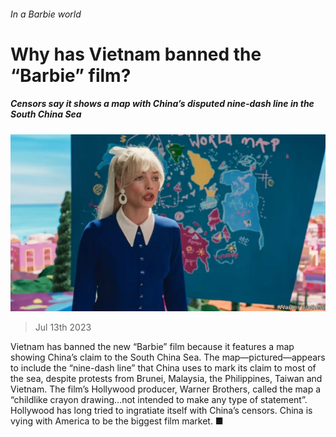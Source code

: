 ###### In a Barbie world

# Why has Vietnam banned the “Barbie” film? 

##### Censors say it shows a map with China’s disputed nine-dash line in the South China Sea 

![image](images/20230715_ASP003.jpg) 

> Jul 13th 2023 

Vietnam has banned the new “Barbie” film because it features a map showing China’s claim to the South China Sea. The map—pictured—appears to include the “nine-dash line” that China uses to mark its claim to most of the sea, despite protests from Brunei, Malaysia, the Philippines, Taiwan and Vietnam. The film’s Hollywood producer, Warner Brothers, called the map a “childlike crayon drawing…not intended to make any type of statement”. Hollywood has long tried to ingratiate itself with China’s censors. China is vying with America to be the biggest film market. ■

